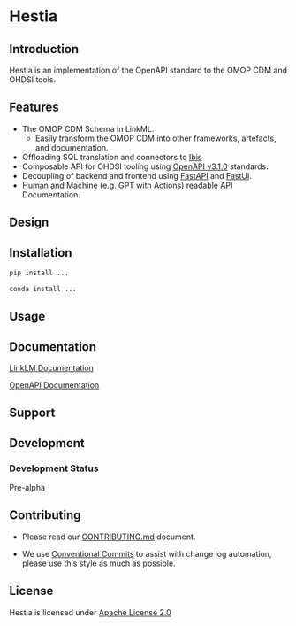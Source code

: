 # Hestia

## Introduction

Hestia is an implementation of the OpenAPI standard to the OMOP CDM and OHDSI tools.

## Features

- The OMOP CDM Schema in LinkML.
    - Easily transform the OMOP CDM into other frameworks, artefacts, and documentation.
- Offloading SQL translation and connectors to [Ibis](https://github.com/ibis-project/ibis)
- Composable API for OHDSI tooling using [OpenAPI v3.1.0](https://spec.openapis.org/oas/latest.html) standards.
- Decoupling of backend and frontend using [FastAPI](https://github.com/tiangolo/fastapi) and [FastUI](https://github.com/pydantic/FastUI).
- Human and Machine (e.g. [GPT with Actions](https://platform.openai.com/docs/actions/introduction)) readable API Documentation.


## Design


## Installation

```bash
pip install ...
```

```bash
conda install ...
```

## Usage

## Documentation

[LinkLM Documentation](https://linkml.io/linkml/)

[OpenAPI Documentation](https://spec.openapis.org/oas/latest.html)

## Support



## Development
### Development Status
Pre-alpha 



## Contributing

- Please read our [CONTRIBUTING.md](.github/CONTRIBUTING.md) document.

- We use [Conventional Commits](https://www.conventionalcommits.org/en/v1.0.0-beta.2/) to assist with change log automation, please use this style as much as possible.

## License
Hestia is licensed under [Apache License 2.0](./LICENSE)